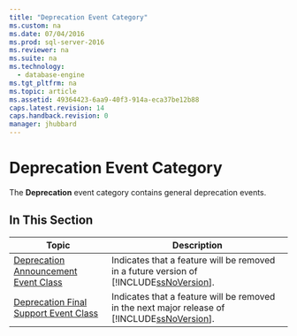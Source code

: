 ```yaml
---
title: "Deprecation Event Category"
ms.custom: na
ms.date: 07/04/2016
ms.prod: sql-server-2016
ms.reviewer: na
ms.suite: na
ms.technology: 
  - database-engine
ms.tgt_pltfrm: na
ms.topic: article
ms.assetid: 49364423-6aa9-40f3-914a-eca37be12b88
caps.latest.revision: 14
caps.handback.revision: 0
manager: jhubbard
---
```

# Deprecation Event Category
The **Deprecation** event category contains general deprecation events.  
  
## In This Section  
  
|Topic|Description|  
|-----------|-----------------|  
|[Deprecation Announcement Event Class](../../Topics/TopicNameNotContainA/Deprecation-Announcement-Event-Class.md)|Indicates that a feature will be removed in a future version of [!INCLUDE[ssNoVersion](../../Topics/TopicNameContainA/tokens/ssNoVersion_md.md)].|  
|[Deprecation Final Support Event Class](../../Topics/TopicNameNotContainA/Deprecation-Final-Support-Event-Class.md)|Indicates that a feature will be removed in the next major release of [!INCLUDE[ssNoVersion](../../Topics/TopicNameContainA/tokens/ssNoVersion_md.md)].|